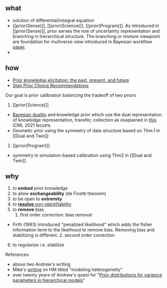 ## what
- solution of differential/integral equation
- [[prior(Sense)]], [[prior(Science)]], [[prior(Program)]]. As introduced in [[prior(Sense)]], prior serves the role of uncertainty representation and branching in hierarchical structure. The branching or mixture viewpoint are foundation for multiverse view introduced in Bayesian workflow [paper](https://arxiv.org/pdf/2011.01808.pdf).
- 
## how
- [Prior knowledge elicitation: the past, present, and future](https://arxiv.org/pdf/2112.01380.pdf)
- [Stan Prior Choice Recommendations](https://github.com/stan-dev/stan/wiki/Prior-Choice-Recommendations)

Our goal is prior calibration balancing the tradeoff of two priors
1. [[prior(Science)]]
- [Bayesian duality](https://bayesduality.github.io/#publications) and knowledge prior which use the dual representation of knowledge representation, transfer, collection as exaplained in [this](https://slideslive.com/38959794/kpriors-a-general-principle-of-adaptation?ref=speaker-17205-latest) ICML 2021 lecutre.
- Geometic prior using the symmetry of data structure based on Thm.1 in [[Dual and Twin]]

2. [[prior(Program)]]
- symmetry in simulation-based calibration using Thm2 in [[Dual and Twin]].


## why
1. to **embed** prior knowledge 
2. to allow **exchangeability** (de Finetti theorem)
3. to be open to **extremity**
4. to [**resolve** non-identifiability](https://mc-stan.org/docs/2_29/stan-users-guide/priors-for-identification.html)
5. to **remove** bias
	1. first order correction: bias removal
- Firth (1993) introduced "penalized likelihood" which adds the fisher information term to the likelihood to remove bias. Removing bias and stabilizing is different.
	2. second order correction
6. to regularize i.e. stabilize


References   
- above two Andrew's writing
- Mike's [writing](https://betanalpha.github.io/assets/case_studies/hierarchical_modeling.html) on HM titled "modeling heterogeneity"
- over twenty years of Andrew's quest for "[Prior distributions for variance parameters in hierarchical models](https://streaklinks.com/BJxvGzHqKupVlYdV3A76ScVX/http%3A%2F%2Fwww.stat.columbia.edu%2F~gelman%2Fresearch%2Fpublished%2Ftaumain.pdf?email=hyunji.moonb%40gmail.com)"

